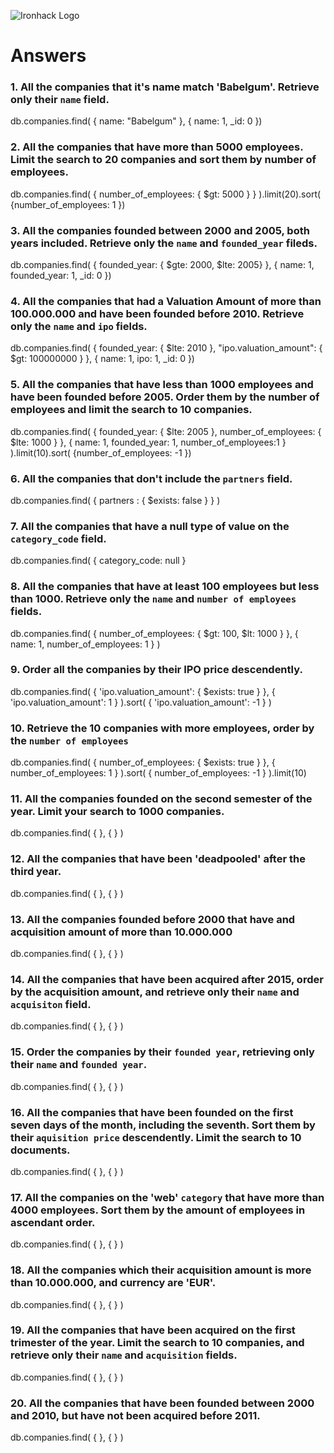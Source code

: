 ![Ironhack Logo](https://i.imgur.com/1QgrNNw.png)

# Answers

### 1. All the companies that it's name match 'Babelgum'. Retrieve only their `name` field.

db.companies.find( { name: "Babelgum" }, { name: 1, _id: 0 })

### 2. All the companies that have more than 5000 employees. Limit the search to 20 companies and sort them by **number of employees**.

db.companies.find( { number_of_employees: { $gt: 5000 } } ).limit(20).sort( {number_of_employees: 1 })

### 3. All the companies founded between 2000 and 2005, both years included. Retrieve only the `name` and `founded_year` fileds.

db.companies.find( { founded_year: { $gte: 2000, $lte: 2005} }, { name: 1, founded_year: 1, _id: 0 })

### 4. All the companies that had a Valuation Amount of more than 100.000.000 and have been founded before 2010. Retrieve only the `name` and `ipo` fields.

db.companies.find( { founded_year: { $lte: 2010 }, "ipo.valuation_amount": { $gt: 100000000 } }, { name: 1, ipo: 1, _id: 0 })

### 5. All the companies that have less than 1000 employees and have been founded before 2005. Order them by the number of employees and limit the search to 10 companies.

db.companies.find( { founded_year: { $lte: 2005 }, number_of_employees: { $lte: 1000 } }, { name: 1, founded_year: 1, number_of_employees:1 } ).limit(10).sort( {number_of_employees: -1 })

### 6. All the companies that don't include the `partners` field.

db.companies.find( { partners : { $exists: false } } )

### 7. All the companies that have a null type of value on the `category_code` field.

db.companies.find( { category_code: null }

### 8. All the companies that have at least 100 employees but less than 1000. Retrieve only the `name` and `number of employees` fields.

db.companies.find( { number_of_employees: { $gt: 100, $lt: 1000 } }, { name: 1, number_of_employees: 1 } )

### 9. Order all the companies by their IPO price descendently.

db.companies.find( { 'ipo.valuation_amount': { $exists: true } }, { 'ipo.valuation_amount': 1 } ).sort( { 'ipo.valuation_amount': -1 } )

### 10. Retrieve the 10 companies with more employees, order by the `number of employees`

db.companies.find( { number_of_employees: { $exists: true } }, { number_of_employees: 1 } ).sort( { number_of_employees: -1 } ).limit(10)

### 11. All the companies founded on the second semester of the year. Limit your search to 1000 companies.

db.companies.find( {  }, {  } )

### 12. All the companies that have been 'deadpooled' after the third year.

db.companies.find( {  }, {  } )

### 13. All the companies founded before 2000 that have and acquisition amount of more than 10.000.000

db.companies.find( {  }, {  } )

### 14. All the companies that have been acquired after 2015, order by the acquisition amount, and retrieve only their `name` and `acquisiton` field.

db.companies.find( {  }, {  } )

### 15. Order the companies by their `founded year`, retrieving only their `name` and `founded year`.

db.companies.find( {  }, {  } )

### 16. All the companies that have been founded on the first seven days of the month, including the seventh. Sort them by their `aquisition price` descendently. Limit the search to 10 documents.

db.companies.find( {  }, {  } )

### 17. All the companies on the 'web' `category` that have more than 4000 employees. Sort them by the amount of employees in ascendant order.

db.companies.find( {  }, {  } )

### 18. All the companies which their acquisition amount is more than 10.000.000, and currency are 'EUR'.

db.companies.find( {  }, {  } )

### 19. All the companies that have been acquired on the first trimester of the year. Limit the search to 10 companies, and retrieve only their `name` and `acquisition` fields.

db.companies.find( {  }, {  } )

### 20. All the companies that have been founded between 2000 and 2010, but have not been acquired before 2011.

db.companies.find( {  }, {  } )

